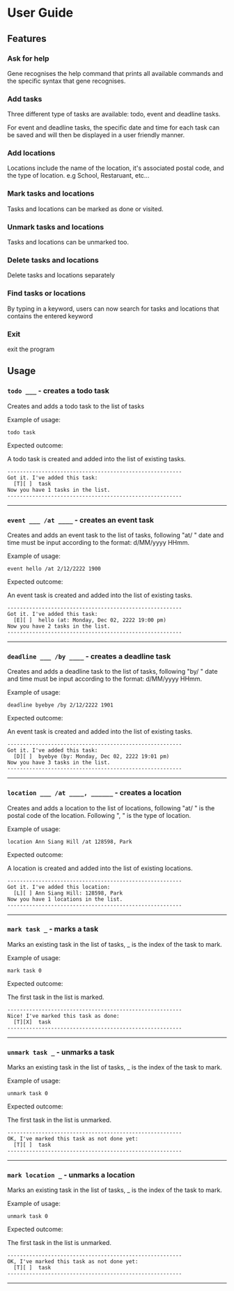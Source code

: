 # User Guide

## Features

### Ask for help

Gene recognises the help command that prints all available commands and the specific syntax 
that gene recognises.

### Add tasks

Three different type of tasks are available: todo, event and deadline tasks. 

For event and deadline tasks, the specific date and time
 for each task can be saved and will then be displayed in a user friendly manner.

### Add locations

Locations include the name of the location, it's associated postal code, and the type of location. e.g School, Restaruant, etc...

### Mark tasks and locations

Tasks and locations can be marked as done or visited.

### Unmark tasks and locations

Tasks and locations can be unmarked too.

### Delete tasks and locations

Delete tasks and locations separately 

### Find tasks or locations

By typing in a keyword, users can now search for tasks and locations that contains the entered keyword

### Exit

exit the program

## Usage

### `todo ___` - creates a todo task

Creates and adds a todo task to the list of tasks


Example of usage: 

`todo task`

Expected outcome:

A todo task is created and added into the list of existing tasks.

```
--------------------------------------------------------
Got it. I've added this task:
  [T][ ]  task
Now you have 1 tasks in the list.
--------------------------------------------------------
```

-------------------------------------------------------------------------------
### `event ___ /at ____` - creates an event task

Creates and adds an event task to the list of tasks, following "at/ " date and time must be input according to the format:
d/MM/yyyy HHmm.


Example of usage:

`event hello /at 2/12/2222 1900`

Expected outcome:

An event task is created and added into the list of existing tasks.

```
--------------------------------------------------------
Got it. I've added this task:
  [E][ ]  hello (at: Monday, Dec 02, 2222 19:00 pm)
Now you have 2 tasks in the list.
--------------------------------------------------------
```
-------------------------------------------------------------------------------
### `deadline ___ /by ____` - creates a deadline task

Creates and adds a deadline task to the list of tasks, following "by/ " date and time must be input according to the format:
d/MM/yyyy HHmm.


Example of usage:

`deadline byebye /by 2/12/2222 1901`

Expected outcome:

An event task is created and added into the list of existing tasks.

```
--------------------------------------------------------
Got it. I've added this task:
  [D][ ]  byebye (by: Monday, Dec 02, 2222 19:01 pm)
Now you have 3 tasks in the list.
--------------------------------------------------------
```
-------------------------------------------------------------------------------
### `location ___ /at ____, ______` - creates a location

Creates and adds a location to the list of locations, following "at/ " is the postal code of the location.
Following ", " is the type of location.

Example of usage:

`location Ann Siang Hill /at 128598, Park`

Expected outcome:

A location is created and added into the list of existing locations.

```
--------------------------------------------------------
Got it. I've added this location:
  [L][ ] Ann Siang Hill: 128598, Park
Now you have 1 locations in the list.
--------------------------------------------------------
```
-------------------------------------------------------------------------------
### `mark task _` - marks a task

Marks an existing task in the list of tasks, _ is the index of the task to mark.


Example of usage:

`mark task 0`

Expected outcome:

The first task in the list is marked.

```
--------------------------------------------------------
Nice! I've marked this task as done:
  [T][X]  task
--------------------------------------------------------
```
-------------------------------------------------------------------------------
### `unmark task _` - unmarks a task

Marks an existing task in the list of tasks, _ is the index of the task to mark.


Example of usage:

`unmark task 0`

Expected outcome:

The first task in the list is unmarked.

```
--------------------------------------------------------
OK, I've marked this task as not done yet:
  [T][ ]  task
--------------------------------------------------------
```
-------------------------------------------------------------------------------
### `mark location _` - unmarks a location

Marks an existing task in the list of tasks, _ is the index of the task to mark.


Example of usage:

`unmark task 0`

Expected outcome:

The first task in the list is unmarked.

```
--------------------------------------------------------
OK, I've marked this task as not done yet:
  [T][ ]  task
--------------------------------------------------------
```
-------------------------------------------------------------------------------